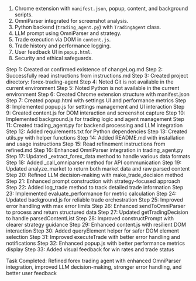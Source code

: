 1. Chrome extension with `manifest.json`, popup, content, and background scripts.
2. OmniParser integrated for screenshot analysis.
3. Python backend (`trading_agent.py`) with `TradingAgent` class.
4. LLM prompt using OmniParser and strategy.
5. Trade execution via DOM in `content.js`.
6. Trade history and performance logging.
7. User feedback UI in `popup.html`.
8. Security and ethical safeguards.

Step 1: Created or confirmed existence of changeLog.md
Step 2: Successfully read instructions from instructions.md
Step 3: Created project directory: forex-trading-agent
Step 4: Noted Git is not available in the current environment
Step 5: Noted Python is not available in the current environment
Step 6: Created Chrome extension structure with manifest.json
Step 7: Created popup.html with settings UI and performance metrics
Step 8: Implemented popup.js for settings management and UI interaction
Step 9: Created content.js for DOM interaction and screenshot capture
Step 10: Implemented background.js for trading logic and agent management
Step 11: Created trading_agent.py for backend processing and LLM integration
Step 12: Added requirements.txt for Python dependencies
Step 13: Created utils.py with helper functions
Step 14: Added README.md with installation and usage instructions
Step 15: Read refinement instructions from refined.md
Step 16: Enhanced OmniParser integration in trading_agent.py
Step 17: Updated _extract_forex_data method to handle various data formats
Step 18: Added _call_omniparser method for API communication
Step 19: Updated analyze_market to return both market data and raw parsed content
Step 20: Refined LLM decision-making with make_trade_decision method
Step 21: Enhanced prompt construction with strategy-focused approach
Step 22: Added log_trade method to track detailed trade information
Step 23: Implemented evaluate_performance for metric calculation
Step 24: Updated background.js for reliable trade orchestration
Step 25: Improved error handling with max error limits
Step 26: Enhanced sendToOmniParser to process and return structured data
Step 27: Updated getTradingDecision to handle parsedContentList
Step 28: Improved constructPrompt with clearer strategy guidance
Step 29: Enhanced content.js with resilient DOM interaction
Step 30: Added queryElement helper for safer DOM element selection
Step 31: Improved executeTrade with better error handling and notifications
Step 32: Enhanced popup.js with better performance metrics display
Step 33: Added visual feedback for win rates and trade status

Task Completed: Refined forex trading agent with enhanced OmniParser integration, improved LLM decision-making, stronger error handling, and better user feedback
